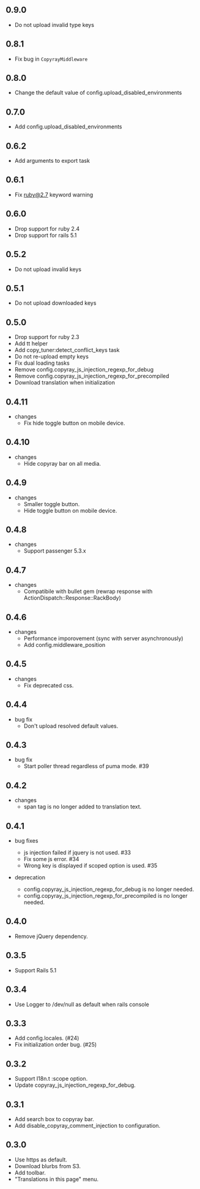 ## 0.9.0

- Do not upload invalid type keys

## 0.8.1

- Fix bug in `CopyrayMiddleware`

## 0.8.0

- Change the default value of config.upload_disabled_environments

## 0.7.0

- Add config.upload_disabled_environments

## 0.6.2

- Add arguments to export task

## 0.6.1

- Fix ruby@2.7 keyword warning

## 0.6.0

- Drop support for ruby 2.4
- Drop support for rails 5.1

## 0.5.2

- Do not upload invalid keys

## 0.5.1

- Do not upload downloaded keys

## 0.5.0

- Drop support for ruby 2.3
- Add tt helper
- Add copy_tuner:detect_conflict_keys task
- Do not re-upload empty keys
- Fix dual loading tasks
- Remove config.copyray_js_injection_regexp_for_debug
- Remove config.copyray_js_injection_regexp_for_precompiled
- Download translation when initialization

## 0.4.11

- changes
  - Fix hide toggle button on mobile device.

## 0.4.10

- changes
  - Hide copyray bar on all media.

## 0.4.9

- changes
  - Smaller toggle button.
  - Hide toggle button on mobile device.

## 0.4.8

- changes
  - Support passenger 5.3.x

## 0.4.7

- changes
  - Compatibile with bullet gem (rewrap response with ActionDispatch::Response::RackBody)

## 0.4.6

- changes
  - Performance imporovement (sync with server asynchronously)
  - Add config.middleware_position

## 0.4.5

- changes
  - Fix deprecated css.

## 0.4.4

- bug fix
  - Don't upload resolved default values.

## 0.4.3

- bug fix
  - Start poller thread regardless of puma mode. #39

## 0.4.2

- changes
  - span tag is no longer added to translation text.

## 0.4.1

- bug fixes

  - js injection failed if jquery is not used. #33
  - Fix some js error. #34
  - Wrong key is displayed if scoped option is used. #35

- deprecation
  - config.copyray_js_injection_regexp_for_debug is no longer needed.
  - config.copyray_js_injection_regexp_for_precompiled is no longer needed.

## 0.4.0

- Remove jQuery dependency.

## 0.3.5

- Support Rails 5.1

## 0.3.4

- Use Logger to /dev/null as default when rails console

## 0.3.3

- Add config.locales. (#24)
- Fix initialization order bug. (#25)

## 0.3.2

- Support I18n.t :scope option.
- Update copyray_js_injection_regexp_for_debug.

## 0.3.1

- Add search box to copyray bar.
- Add disable_copyray_comment_injection to configuration.

## 0.3.0

- Use https as default.
- Download blurbs from S3.
- Add toolbar.
- "Translations in this page" menu.
